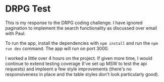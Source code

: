 # DRPG Test

This is my response to the DRPG coding challenge. I have ignored pagination to implement the search functionality as discussed over email with Paul. 

To run the app, install the dependencies with `npm install` and run the `npm run dev` command. The app will run on port 3000.

I worked a little over 4 hours on the project. If given more time, I would continue to extend testing coverage (I've set up MSW to test the api requests) and impleent a few style improvements (there's no responsiveness in place and the table styles don't look particularly good).
